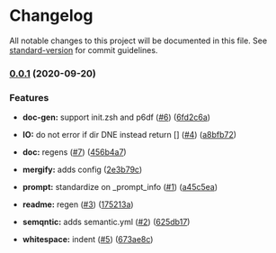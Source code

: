 # Changelog

All notable changes to this project will be documented in this file. See [standard-version](https://github.com/conventional-changelog/standard-version) for commit guidelines.

### [0.0.1](https://github.com/p6m7g8/p6perl/compare/v0.0.0...v0.0.1) (2020-09-20)


### Features

* **doc-gen:** support init.zsh and p6df ([#6](https://github.com/p6m7g8/p6perl/issues/6)) ([6fd2c6a](https://github.com/p6m7g8/p6perl/commit/6fd2c6aad1b6ba6e0956c057e3883044c3fd04da))
* **IO:** do not error if dir DNE instead return [] ([#4](https://github.com/p6m7g8/p6perl/issues/4)) ([a8bfb72](https://github.com/p6m7g8/p6perl/commit/a8bfb724558caf342c1faffd15bbb698f8033cc1))


* **doc:** regens ([#7](https://github.com/p6m7g8/p6perl/issues/7)) ([456b4a7](https://github.com/p6m7g8/p6perl/commit/456b4a74f0d874eadc26a3a6c0f5e902fddb27f5))
* **mergify:** adds config ([2e3b79c](https://github.com/p6m7g8/p6perl/commit/2e3b79cdd575b14f9a9d32143a940bed34790dad))
* **prompt:** standardize on _prompt_info ([#1](https://github.com/p6m7g8/p6perl/issues/1)) ([a45c5ea](https://github.com/p6m7g8/p6perl/commit/a45c5ea32126fc7d500b29d6c397ef9b1994394b))
* **readme:** regen ([#3](https://github.com/p6m7g8/p6perl/issues/3)) ([175213a](https://github.com/p6m7g8/p6perl/commit/175213adc1494a6b2a4cef8643543de73de54772))
* **semqntic:** adds semantic.yml ([#2](https://github.com/p6m7g8/p6perl/issues/2)) ([625db17](https://github.com/p6m7g8/p6perl/commit/625db178ab01b60bc9fe734f6842e4858c05f1d6))
* **whitespace:** indent ([#5](https://github.com/p6m7g8/p6perl/issues/5)) ([673ae8c](https://github.com/p6m7g8/p6perl/commit/673ae8cd9292c9ba18a04574ecc95390c98f8471))
